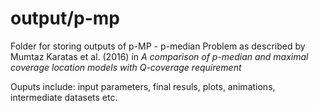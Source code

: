 # output/p-mp
Folder for storing outputs of p-MP - p-median Problem as described by Mumtaz Karatas et al. (2016) in *A comparison of p-median and maximal coverage location models with Q-coverage requirement*

Ouputs include: input parameters, final resuls, plots, animations, intermediate datasets etc.
